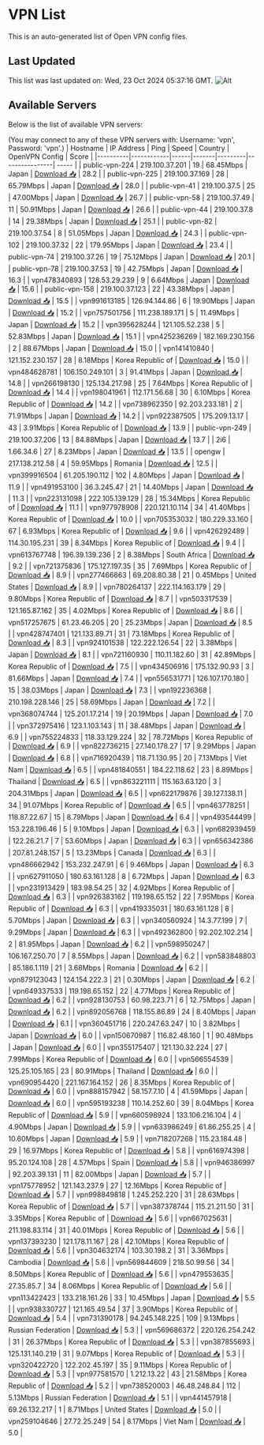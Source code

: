 # VPN List

This is an auto-generated list of Open VPN config files.

## Last Updated

This list was last updated on: Wed, 23 Oct 2024 05:37:16 GMT.
![Alt](https://repobeats.axiom.co/api/embed/186b98318ef1479477931607c1ad7d823f12451f.svg "Repobeats analytics image")

## Available Servers

Below is the list of available VPN servers:

(You may connect to any of these VPN servers with: Username: 'vpn', Password: 'vpn'.)
| Hostname | IP Address | Ping | Speed | Country | OpenVPN Config | Score |
|----------|------------|------|-------|---------|----------------| ----- |
| public-vpn-224 | 219.100.37.201 | 19 | 68.45Mbps | Japan | [Download 📥](./configs/server_0_JP.ovpn) | 28.2 |
| public-vpn-225 | 219.100.37.169 | 28 | 65.79Mbps | Japan | [Download 📥](./configs/server_1_JP.ovpn) | 28.0 |
| public-vpn-41 | 219.100.37.5 | 25 | 47.00Mbps | Japan | [Download 📥](./configs/server_2_JP.ovpn) | 26.7 |
| public-vpn-58 | 219.100.37.49 | 11 | 50.91Mbps | Japan | [Download 📥](./configs/server_3_JP.ovpn) | 26.6 |
| public-vpn-44 | 219.100.37.8 | 14 | 29.38Mbps | Japan | [Download 📥](./configs/server_4_JP.ovpn) | 25.1 |
| public-vpn-82 | 219.100.37.54 | 8 | 51.05Mbps | Japan | [Download 📥](./configs/server_5_JP.ovpn) | 24.3 |
| public-vpn-102 | 219.100.37.32 | 22 | 179.95Mbps | Japan | [Download 📥](./configs/server_6_JP.ovpn) | 23.4 |
| public-vpn-74 | 219.100.37.26 | 19 | 75.12Mbps | Japan | [Download 📥](./configs/server_7_JP.ovpn) | 20.1 |
| public-vpn-78 | 219.100.37.53 | 19 | 42.75Mbps | Japan | [Download 📥](./configs/server_8_JP.ovpn) | 16.3 |
| vpn478340893 | 128.53.29.239 | 9 | 6.64Mbps | Japan | [Download 📥](./configs/server_9_JP.ovpn) | 15.6 |
| public-vpn-158 | 219.100.37.123 | 22 | 43.38Mbps | Japan | [Download 📥](./configs/server_10_JP.ovpn) | 15.5 |
| vpn991613185 | 126.94.144.86 | 6 | 19.90Mbps | Japan | [Download 📥](./configs/server_11_JP.ovpn) | 15.2 |
| vpn757501756 | 111.238.189.171 | 5 | 11.49Mbps | Japan | [Download 📥](./configs/server_12_JP.ovpn) | 15.2 |
| vpn395628244 | 121.105.52.238 | 5 | 52.83Mbps | Japan | [Download 📥](./configs/server_13_JP.ovpn) | 15.1 |
| vpn425236269 | 182.169.230.156 | 2 | 88.67Mbps | Japan | [Download 📥](./configs/server_14_JP.ovpn) | 15.0 |
| vpn141410840 | 121.152.230.157 | 28 | 8.18Mbps | Korea Republic of | [Download 📥](./configs/server_15_KR.ovpn) | 15.0 |
| vpn484628781 | 106.150.249.101 | 3 | 91.41Mbps | Japan | [Download 📥](./configs/server_16_JP.ovpn) | 14.8 |
| vpn266198130 | 125.134.217.98 | 25 | 7.64Mbps | Korea Republic of | [Download 📥](./configs/server_17_KR.ovpn) | 14.4 |
| vpn198041961 | 112.171.56.68 | 30 | 6.10Mbps | Korea Republic of | [Download 📥](./configs/server_18_KR.ovpn) | 14.2 |
| vpn738962350 | 92.203.233.181 | 2 | 71.91Mbps | Japan | [Download 📥](./configs/server_19_JP.ovpn) | 14.2 |
| vpn922387505 | 175.209.13.17 | 43 | 3.91Mbps | Korea Republic of | [Download 📥](./configs/server_20_KR.ovpn) | 13.9 |
| public-vpn-249 | 219.100.37.206 | 13 | 84.88Mbps | Japan | [Download 📥](./configs/server_21_JP.ovpn) | 13.7 |
| 2i6 | 1.66.34.6 | 27 | 8.23Mbps | Japan | [Download 📥](./configs/server_22_JP.ovpn) | 13.5 |
| opengw | 217.138.212.58 | 4 | 59.95Mbps | Romania | [Download 📥](./configs/server_23_RO.ovpn) | 12.5 |
| vpn399916504 | 61.205.190.112 | 102 | 4.80Mbps | Japan | [Download 📥](./configs/server_24_JP.ovpn) | 11.9 |
| vpn491953100 | 36.3.245.47 | 21 | 14.40Mbps | Japan | [Download 📥](./configs/server_25_JP.ovpn) | 11.3 |
| vpn223131098 | 222.105.139.129 | 28 | 15.34Mbps | Korea Republic of | [Download 📥](./configs/server_26_KR.ovpn) | 11.1 |
| vpn977978908 | 220.121.10.114 | 34 | 41.40Mbps | Korea Republic of | [Download 📥](./configs/server_27_KR.ovpn) | 10.0 |
| vpn705353032 | 180.229.33.160 | 67 | 6.93Mbps | Korea Republic of | [Download 📥](./configs/server_28_KR.ovpn) | 9.6 |
| vpn426292489 | 114.30.195.231 | 39 | 8.34Mbps | Korea Republic of | [Download 📥](./configs/server_29_KR.ovpn) | 9.4 |
| vpn613767748 | 196.39.139.236 | 2 | 8.38Mbps | South Africa | [Download 📥](./configs/server_30_ZA.ovpn) | 9.2 |
| vpn721375836 | 175.127.197.35 | 35 | 7.69Mbps | Korea Republic of | [Download 📥](./configs/server_31_KR.ovpn) | 8.9 |
| vpn277466663 | 69.208.80.38 | 21 | 0.45Mbps | United States | [Download 📥](./configs/server_32_US.ovpn) | 8.9 |
| vpn780264137 | 222.114.163.179 | 29 | 9.80Mbps | Korea Republic of | [Download 📥](./configs/server_33_KR.ovpn) | 8.7 |
| vpn503317539 | 121.165.87.162 | 35 | 4.02Mbps | Korea Republic of | [Download 📥](./configs/server_34_KR.ovpn) | 8.6 |
| vpn517257675 | 61.23.46.205 | 20 | 25.23Mbps | Japan | [Download 📥](./configs/server_35_JP.ovpn) | 8.5 |
| vpn428747401 | 121.133.89.71 | 31 | 73.18Mbps | Korea Republic of | [Download 📥](./configs/server_36_KR.ovpn) | 8.3 |
| vpn924101538 | 122.222.126.54 | 22 | 3.38Mbps | Japan | [Download 📥](./configs/server_37_JP.ovpn) | 8.1 |
| vpn721160930 | 110.11.182.60 | 31 | 42.89Mbps | Korea Republic of | [Download 📥](./configs/server_38_KR.ovpn) | 7.5 |
| vpn434506916 | 175.132.90.93 | 3 | 81.66Mbps | Japan | [Download 📥](./configs/server_39_JP.ovpn) | 7.4 |
| vpn556531771 | 126.107.170.180 | 15 | 38.03Mbps | Japan | [Download 📥](./configs/server_40_JP.ovpn) | 7.3 |
| vpn192236368 | 210.198.228.146 | 25 | 58.69Mbps | Japan | [Download 📥](./configs/server_41_JP.ovpn) | 7.2 |
| vpn368074744 | 125.201.17.214 | 19 | 20.19Mbps | Japan | [Download 📥](./configs/server_42_JP.ovpn) | 7.0 |
| vpn372975416 | 123.1.103.143 | 11 | 38.48Mbps | Japan | [Download 📥](./configs/server_43_JP.ovpn) | 6.9 |
| vpn755224833 | 118.33.129.224 | 32 | 78.72Mbps | Korea Republic of | [Download 📥](./configs/server_44_KR.ovpn) | 6.9 |
| vpn822736215 | 27.140.178.27 | 17 | 9.29Mbps | Japan | [Download 📥](./configs/server_45_JP.ovpn) | 6.8 |
| vpn716920439 | 118.71.130.95 | 20 | 7.13Mbps | Viet Nam | [Download 📥](./configs/server_46_VN.ovpn) | 6.5 |
| vpn481840551 | 184.22.118.62 | 23 | 8.89Mbps | Thailand | [Download 📥](./configs/server_47_TH.ovpn) | 6.5 |
| vpn863221111 | 115.163.63.120 | 3 | 204.31Mbps | Japan | [Download 📥](./configs/server_48_JP.ovpn) | 6.5 |
| vpn622179876 | 39.127.138.11 | 34 | 91.07Mbps | Korea Republic of | [Download 📥](./configs/server_49_KR.ovpn) | 6.5 |
| vpn463778251 | 118.87.22.67 | 15 | 8.79Mbps | Japan | [Download 📥](./configs/server_50_JP.ovpn) | 6.4 |
| vpn493544499 | 153.228.196.46 | 5 | 9.10Mbps | Japan | [Download 📥](./configs/server_51_JP.ovpn) | 6.3 |
| vpn682939459 | 122.26.21.7 | 7 | 53.60Mbps | Japan | [Download 📥](./configs/server_52_JP.ovpn) | 6.3 |
| vpn656342386 | 207.81.248.157 | 5 | 13.23Mbps | Canada | [Download 📥](./configs/server_53_CA.ovpn) | 6.3 |
| vpn486662942 | 153.232.247.91 | 6 | 9.46Mbps | Japan | [Download 📥](./configs/server_54_JP.ovpn) | 6.3 |
| vpn627911050 | 180.63.161.128 | 8 | 6.72Mbps | Japan | [Download 📥](./configs/server_55_JP.ovpn) | 6.3 |
| vpn231913429 | 183.98.54.25 | 32 | 4.92Mbps | Korea Republic of | [Download 📥](./configs/server_56_KR.ovpn) | 6.3 |
| vpn926383162 | 119.198.65.152 | 22 | 7.95Mbps | Korea Republic of | [Download 📥](./configs/server_57_KR.ovpn) | 6.3 |
| vpn419335031 | 180.63.161.128 | 8 | 5.70Mbps | Japan | [Download 📥](./configs/server_58_JP.ovpn) | 6.3 |
| vpn340560924 | 14.3.77.199 | 7 | 9.29Mbps | Japan | [Download 📥](./configs/server_59_JP.ovpn) | 6.3 |
| vpn492362800 | 92.202.102.214 | 2 | 81.95Mbps | Japan | [Download 📥](./configs/server_60_JP.ovpn) | 6.2 |
| vpn598950247 | 106.167.250.70 | 7 | 8.55Mbps | Japan | [Download 📥](./configs/server_61_JP.ovpn) | 6.2 |
| vpn583848803 | 85.186.1.119 | 21 | 3.68Mbps | Romania | [Download 📥](./configs/server_62_RO.ovpn) | 6.2 |
| vpn879123043 | 124.154.222.3 | 21 | 0.30Mbps | Japan | [Download 📥](./configs/server_63_JP.ovpn) | 6.2 |
| vpn649337533 | 119.198.65.152 | 22 | 4.77Mbps | Korea Republic of | [Download 📥](./configs/server_64_KR.ovpn) | 6.2 |
| vpn928130753 | 60.98.223.71 | 6 | 12.75Mbps | Japan | [Download 📥](./configs/server_65_JP.ovpn) | 6.2 |
| vpn892056768 | 118.155.86.89 | 24 | 8.40Mbps | Japan | [Download 📥](./configs/server_66_JP.ovpn) | 6.1 |
| vpn360451716 | 220.247.63.247 | 10 | 3.82Mbps | Japan | [Download 📥](./configs/server_67_JP.ovpn) | 6.0 |
| vpn150670987 | 116.82.48.160 | 1 | 90.48Mbps | Japan | [Download 📥](./configs/server_68_JP.ovpn) | 6.0 |
| vpn355175407 | 121.130.32.224 | 27 | 7.99Mbps | Korea Republic of | [Download 📥](./configs/server_69_KR.ovpn) | 6.0 |
| vpn566554539 | 125.25.105.165 | 23 | 80.91Mbps | Thailand | [Download 📥](./configs/server_70_TH.ovpn) | 6.0 |
| vpn690954420 | 221.167.164.152 | 26 | 8.35Mbps | Korea Republic of | [Download 📥](./configs/server_71_KR.ovpn) | 6.0 |
| vpn888157942 | 58.157.7.10 | 4 | 41.59Mbps | Japan | [Download 📥](./configs/server_72_JP.ovpn) | 6.0 |
| vpn595193238 | 110.14.252.60 | 39 | 8.04Mbps | Korea Republic of | [Download 📥](./configs/server_73_KR.ovpn) | 5.9 |
| vpn660598924 | 133.106.216.104 | 4 | 4.90Mbps | Japan | [Download 📥](./configs/server_74_JP.ovpn) | 5.9 |
| vpn633986249 | 61.86.255.25 | 4 | 10.60Mbps | Japan | [Download 📥](./configs/server_75_JP.ovpn) | 5.9 |
| vpn718207268 | 115.23.184.48 | 29 | 16.97Mbps | Korea Republic of | [Download 📥](./configs/server_76_KR.ovpn) | 5.8 |
| vpn616974398 | 95.20.124.108 | 28 | 4.57Mbps | Spain | [Download 📥](./configs/server_77_ES.ovpn) | 5.8 |
| vpn946386997 | 92.203.39.131 | 11 | 82.00Mbps | Japan | [Download 📥](./configs/server_78_JP.ovpn) | 5.7 |
| vpn175778952 | 121.143.237.9 | 27 | 12.16Mbps | Korea Republic of | [Download 📥](./configs/server_79_KR.ovpn) | 5.7 |
| vpn998849818 | 1.245.252.220 | 31 | 28.63Mbps | Korea Republic of | [Download 📥](./configs/server_80_KR.ovpn) | 5.7 |
| vpn387378744 | 115.21.211.50 | 31 | 3.35Mbps | Korea Republic of | [Download 📥](./configs/server_81_KR.ovpn) | 5.6 |
| vpn667025631 | 211.198.83.114 | 31 | 40.01Mbps | Korea Republic of | [Download 📥](./configs/server_82_KR.ovpn) | 5.6 |
| vpn137393230 | 121.178.11.167 | 28 | 42.10Mbps | Korea Republic of | [Download 📥](./configs/server_83_KR.ovpn) | 5.6 |
| vpn304632174 | 103.30.198.2 | 31 | 3.36Mbps | Cambodia | [Download 📥](./configs/server_84_KH.ovpn) | 5.6 |
| vpn569844609 | 218.50.99.56 | 34 | 8.50Mbps | Korea Republic of | [Download 📥](./configs/server_85_KR.ovpn) | 5.6 |
| vpn479553635 | 27.35.85.7 | 34 | 8.06Mbps | Korea Republic of | [Download 📥](./configs/server_86_KR.ovpn) | 5.6 |
| vpn113422423 | 133.218.161.26 | 33 | 10.45Mbps | Japan | [Download 📥](./configs/server_87_JP.ovpn) | 5.5 |
| vpn938330727 | 121.165.49.54 | 37 | 3.90Mbps | Korea Republic of | [Download 📥](./configs/server_88_KR.ovpn) | 5.4 |
| vpn731390178 | 94.245.148.225 | 109 | 9.13Mbps | Russian Federation | [Download 📥](./configs/server_89_RU.ovpn) | 5.3 |
| vpn569686372 | 220.126.254.242 | 31 | 26.37Mbps | Korea Republic of | [Download 📥](./configs/server_90_KR.ovpn) | 5.3 |
| vpn387855693 | 125.131.140.219 | 31 | 9.07Mbps | Korea Republic of | [Download 📥](./configs/server_91_KR.ovpn) | 5.3 |
| vpn320422720 | 122.202.45.197 | 35 | 9.11Mbps | Korea Republic of | [Download 📥](./configs/server_92_KR.ovpn) | 5.3 |
| vpn977581570 | 1.212.13.22 | 43 | 21.58Mbps | Korea Republic of | [Download 📥](./configs/server_93_KR.ovpn) | 5.2 |
| vpn738520003 | 46.48.248.84 | 112 | 5.13Mbps | Russian Federation | [Download 📥](./configs/server_94_RU.ovpn) | 5.1 |
| vpn441457918 | 69.26.132.217 | 1 | 8.71Mbps | United States | [Download 📥](./configs/server_95_US.ovpn) | 5.0 |
| vpn259104646 | 27.72.25.249 | 54 | 8.17Mbps | Viet Nam | [Download 📥](./configs/server_96_VN.ovpn) | 5.0 |
